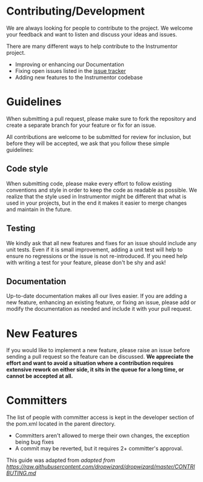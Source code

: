 Contributing/Development
===


We are always looking for people to contribute to the project. We welcome your
feedback and want to listen and discuss your ideas and issues.

There are many different ways to help contribute to the Instrumentor project.

* Improving or enhancing our Documentation
* Fixing open issues listed in the [issue tracker](https://github.com/sproutsocial/instrumentor/issues?state=open)
* Adding new features to the Instrumentor codebase

Guidelines
===
When submitting a pull request, please make sure to fork the repository and create a
separate branch for your feature or fix for an issue.

All contributions are welcome to be submitted for review for inclusion, but before
they will be accepted, we ask that you follow these simple guidelines:

Code style
---
When submitting code, please make every effort to follow existing conventions and
style in order to keep the code as readable as possible. We realize that the style
used in Instrumentor might be different that what is used in your projects, but in the end
 it makes it easier to merge changes and maintain in the future.

Testing
---
We kindly ask that all new features and fixes for an issue should include any unit tests.
Even if it is small improvement, adding a unit test will help to ensure no regressions or the
issue is not re-introduced. If you need help with writing a test for your feature, please
don't be shy and ask!

Documentation
---
Up-to-date documentation makes all our lives easier. If you are adding a new feature,
enhancing an existing feature, or fixing an issue, please add or modify the documentation
as needed and include it with your pull request.

New Features
===
If you would like to implement a new feature, please raise an issue before sending a
pull request so the feature can be discussed. **We appreciate the effort and want
to avoid a situation where a contribution requires extensive rework on either side,
it sits in the queue for a long time, or cannot be accepted at all.**

Committers
===
The list of people with committer access is kept in the developer section of the pom.xml located in the parent directory.

* Committers aren't allowed to merge their own changes, the exception being bug fixes
* A commit may be reverted, but it requires 2+ committer's approval.



This guide was adapted from
*adapted from https://raw.githubusercontent.com/dropwizard/dropwizard/master/CONTRIBUTING.md*

